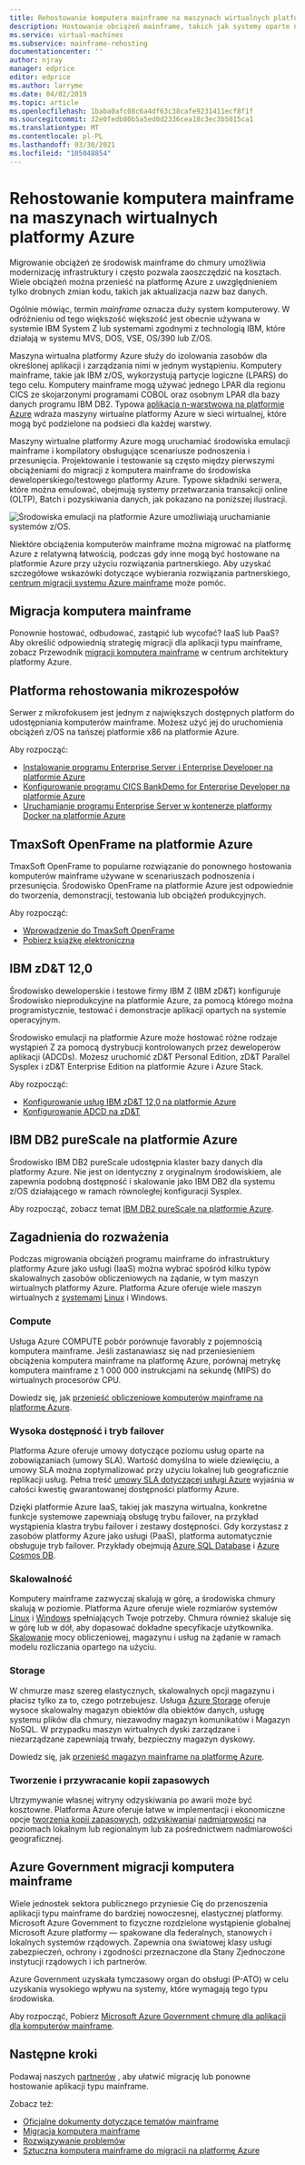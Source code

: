```yaml
---
title: Rehostowanie komputera mainframe na maszynach wirtualnych platformy Azure
description: Hostowanie obciążeń mainframe, takich jak systemy oparte na firmie IBM Z, przy użyciu maszyn wirtualnych na Microsoft Azure.
ms.service: virtual-machines
ms.subservice: mainframe-rehosting
documentationcenter: ''
author: njray
manager: edprice
editor: edprice
ms.author: larryme
ms.date: 04/02/2019
ms.topic: article
ms.openlocfilehash: 1baba0afc08c6a4df63c38cafe9231411ecf8f1f
ms.sourcegitcommit: 32e0fedb80b5a5ed0d2336cea18c3ec3b5015ca1
ms.translationtype: MT
ms.contentlocale: pl-PL
ms.lasthandoff: 03/30/2021
ms.locfileid: "105048854"
---
```

# <a name="mainframe-rehosting-on-azure-virtual-machines"></a>Rehostowanie komputera mainframe na maszynach wirtualnych platformy Azure

Migrowanie obciążeń ze środowisk mainframe do chmury umożliwia modernizację infrastruktury i często pozwala zaoszczędzić na kosztach. Wiele obciążeń można przenieść na platformę Azure z uwzględnieniem tylko drobnych zmian kodu, takich jak aktualizacja nazw baz danych.

Ogólnie mówiąc, termin *mainframe* oznacza duży system komputerowy. W odróżnieniu od tego większość większość jest obecnie używana w systemie IBM System Z lub systemami zgodnymi z technologią IBM, które działają w systemu MVS, DOS, VSE, OS/390 lub Z/OS.

Maszyna wirtualna platformy Azure służy do izolowania zasobów dla określonej aplikacji i zarządzania nimi w jednym wystąpieniu. Komputery mainframe, takie jak IBM z/OS, wykorzystują partycje logiczne (LPARS) do tego celu. Komputery mainframe mogą używać jednego LPAR dla regionu CICS ze skojarzonymi programami COBOL oraz osobnym LPAR dla bazy danych programu IBM DB2. Typowa [aplikacja n-warstwowa na platformie Azure](/azure/architecture/reference-architectures/n-tier/n-tier-sql-server) wdraża maszyny wirtualne platformy Azure w sieci wirtualnej, które mogą być podzielone na podsieci dla każdej warstwy.

Maszyny wirtualne platformy Azure mogą uruchamiać środowiska emulacji mainframe i kompilatory obsługujące scenariusze podnoszenia i przesunięcia. Projektowanie i testowanie są często między pierwszymi obciążeniami do migracji z komputera mainframe do środowiska deweloperskiego/testowego platformy Azure. Typowe składniki serwera, które można emulować, obejmują systemy przetwarzania transakcji online (OLTP), Batch i pozyskiwania danych, jak pokazano na poniższej ilustracji.

![Środowiska emulacji na platformie Azure umożliwiają uruchamianie systemów z/OS.](media/01-overview.png)

Niektóre obciążenia komputerów mainframe można migrować na platformę Azure z relatywną łatwością, podczas gdy inne mogą być hostowane na platformie Azure przy użyciu rozwiązania partnerskiego. Aby uzyskać szczegółowe wskazówki dotyczące wybierania rozwiązania partnerskiego, [centrum migracji systemu Azure mainframe](https://azure.microsoft.com/migration/mainframe/) może pomóc.

## <a name="mainframe-migration"></a>Migracja komputera mainframe

Ponownie hostować, odbudować, zastąpić lub wycofać? IaaS lub PaaS? Aby określić odpowiednią strategię migracji dla aplikacji typu mainframe, zobacz Przewodnik [migracji komputera mainframe](/azure/architecture/cloud-adoption/infrastructure/mainframe-migration/overview)  w centrum architektury platformy Azure.

## <a name="micro-focus-rehosting-platform"></a>Platforma rehostowania mikrozespołów

Serwer z mikrofokusem jest jednym z największych dostępnych platform do udostępniania komputerów mainframe. Możesz użyć jej do uruchomienia obciążeń z/OS na tańszej platformie x86 na platformie Azure.

Aby rozpocząć:

- [Instalowanie programu Enterprise Server i Enterprise Developer na platformie Azure](./microfocus/set-up-micro-focus-azure.md)
- [Konfigurowanie programu CICS BankDemo for Enterprise Developer na platformie Azure](./microfocus/demo.md)
- [Uruchamianie programu Enterprise Server w kontenerze platformy Docker na platformie Azure](./microfocus/run-enterprise-server-container.md)


## <a name="tmaxsoft-openframe-on-azure"></a>TmaxSoft OpenFrame na platformie Azure

TmaxSoft OpenFrame to popularne rozwiązanie do ponownego hostowania komputerów mainframe używane w scenariuszach podnoszenia i przesunięcia. Środowisko OpenFrame na platformie Azure jest odpowiednie do tworzenia, demonstracji, testowania lub obciążeń produkcyjnych.

Aby rozpocząć:

- [Wprowadzenie do TmaxSoft OpenFrame](./tmaxsoft/get-started.md)
- [Pobierz książkę elektroniczną](https://azure.microsoft.com/resources/install-tmaxsoft-openframe-on-azure/)

## <a name="ibm-zdt-120"></a>IBM zD&T 12,0

Środowisko deweloperskie i testowe firmy IBM Z (IBM zD&T) konfiguruje Środowisko nieprodukcyjne na platformie Azure, za pomocą którego można programistycznie, testować i demonstracje aplikacji opartych na systemie operacyjnym.

Środowisko emulacji na platformie Azure może hostować różne rodzaje wystąpień Z za pomocą dystrybucji kontrolowanych przez deweloperów aplikacji (ADCDs). Możesz uruchomić zD&T Personal Edition, zD&T Parallel Sysplex i zD&T Enterprise Edition na platformie Azure i Azure Stack.

Aby rozpocząć:

- [Konfigurowanie usług IBM zD&T 12,0 na platformie Azure](./ibm/install-ibm-z-environment.md)
- [Konfigurowanie ADCD na zD&T](./ibm/demo.md)

## <a name="ibm-db2-purescale-on-azure"></a>IBM DB2 pureScale na platformie Azure

Środowisko IBM DB2 pureScale udostępnia klaster bazy danych dla platformy Azure. Nie jest on identyczny z oryginalnym środowiskiem, ale zapewnia podobną dostępność i skalowanie jako IBM DB2 dla systemu z/OS działającego w ramach równoległej konfiguracji Sysplex.

Aby rozpocząć, zobacz temat [IBM DB2 pureScale na platformie Azure](.//ibm/ibm-db2-purescale-azure.md).

## <a name="considerations"></a>Zagadnienia do rozważenia

Podczas migrowania obciążeń programu mainframe do infrastruktury platformy Azure jako usługi (IaaS) można wybrać spośród kilku typów skalowalnych zasobów obliczeniowych na żądanie, w tym maszyn wirtualnych platformy Azure. Platforma Azure oferuje wiele maszyn wirtualnych z [systemami](../../windows/overview.md) [Linux](../../linux/overview.md) i Windows.

### <a name="compute"></a>Compute

Usługa Azure COMPUTE pobór porównuje favorably z pojemnością komputera mainframe. Jeśli zastanawiasz się nad przeniesieniem obciążenia komputera mainframe na platformę Azure, porównaj metrykę komputera mainframe z 1 000 000 instrukcjami na sekundę (MIPS) do wirtualnych procesorów CPU. 

Dowiedz się, jak [przenieść obliczeniowe komputerów mainframe na platformę Azure](./concepts/mainframe-compute-azure.md).

### <a name="high-availability-and-failover"></a>Wysoka dostępność i tryb failover

Platforma Azure oferuje umowy dotyczące poziomu usług oparte na zobowiązaniach (umowy SLA). Wartość domyślna to wiele dziewięciu, a umowy SLA można zoptymalizować przy użyciu lokalnej lub geograficznie replikacji usług. Pełna treść [umowy SLA dotyczącej usługi Azure](https://azure.microsoft.com/support/legal/sla/virtual-machines/) wyjaśnia w całości kwestię gwarantowanej dostępności platformy Azure.

Dzięki platformie Azure IaaS, takiej jak maszyna wirtualna, konkretne funkcje systemowe zapewniają obsługę trybu failover, na przykład wystąpienia klastra trybu failover i zestawy dostępności. Gdy korzystasz z zasobów platformy Azure jako usługi (PaaS), platforma automatycznie obsługuje tryb failover. Przykłady obejmują [Azure SQL Database](../../../azure-sql/database/sql-database-paas-overview.md) i [Azure Cosmos DB](../../../cosmos-db/introduction.md).

### <a name="scalability"></a>Skalowalność

Komputery mainframe zazwyczaj skalują w górę, a środowiska chmury skalują w poziomie. Platforma Azure oferuje wiele rozmiarów systemów [Linux](../../sizes.md) i [Windows](../../sizes.md) spełniających Twoje potrzeby. Chmura również skaluje się w górę lub w dół, aby dopasować dokładne specyfikacje użytkownika. [Skalowanie](/azure/architecture/best-practices/auto-scaling) mocy obliczeniowej, magazynu i usług na żądanie w ramach modelu rozliczania opartego na użyciu.

### <a name="storage"></a>Storage

W chmurze masz szereg elastycznych, skalowalnych opcji magazynu i płacisz tylko za to, czego potrzebujesz. Usługa [Azure Storage](../../../storage/common/storage-introduction.md) oferuje wysoce skalowalny magazyn obiektów dla obiektów danych, usługę systemu plików dla chmury, niezawodny magazyn komunikatów i Magazyn NoSQL. W przypadku maszyn wirtualnych dyski zarządzane i niezarządzane zapewniają trwały, bezpieczny magazyn dyskowy.

Dowiedz się, jak [przenieść magazyn mainframe na platformę Azure](./concepts/mainframe-storage-azure.md).

### <a name="backup-and-recovery"></a>Tworzenie i przywracanie kopii zapasowych

Utrzymywanie własnej witryny odzyskiwania po awarii może być kosztowne. Platforma Azure oferuje łatwe w implementacji i ekonomiczne opcje [tworzenia kopii zapasowych](../../../backup/backup-overview.md), [odzyskiwania](../../../site-recovery/site-recovery-overview.md)i [nadmiarowości](../../../storage/common/storage-redundancy.md) na poziomach lokalnym lub regionalnym lub za pośrednictwem nadmiarowości geograficznej.

## <a name="azure-government-for-mainframe-migrations"></a>Azure Government migracji komputera mainframe

Wiele jednostek sektora publicznego przyniesie Cię do przenoszenia aplikacji typu mainframe do bardziej nowoczesnej, elastycznej platformy. Microsoft Azure Government to fizyczne rozdzielone wystąpienie globalnej Microsoft Azure platformy — spakowane dla federalnych, stanowych i lokalnych systemów rządowych. Zapewnia ona światowej klasy usługi zabezpieczeń, ochrony i zgodności przeznaczone dla Stany Zjednoczone instytucji rządowych i ich partnerów.

Azure Government uzyskała tymczasowy organ do obsługi (P-ATO) w celu uzyskania wysokiego wpływu na systemy, które wymagają tego typu środowiska.

Aby rozpocząć, Pobierz [Microsoft Azure Government chmurę dla aplikacji dla komputerów mainframe](https://azure.microsoft.com/resources/microsoft-azure-government-cloud-for-mainframe-applications/en-us/).

## <a name="next-steps"></a>Następne kroki

Podawaj naszych [partnerów](partner-workloads.md) , aby ułatwić migrację lub ponowne hostowanie aplikacji typu mainframe. 

Zobacz też:

- [Oficjalne dokumenty dotyczące tematów mainframe](mainframe-white-papers.md)
- [Migracja komputera mainframe](/azure/architecture/cloud-adoption/infrastructure/mainframe-migration/overview)
- [Rozwiązywanie problemów](/troubleshoot/azure/virtual-machines/welcome-virtual-machines)
- [Sztuczna komputera mainframe do migracji na platformę Azure](https://azure.microsoft.com/resources/demystifying-mainframe-to-azure-migration/)

<!-- INTERNAL LINKS -->
[microfocus-get-started]: /microfocus/get-started.md
[microfocus-setup]: /microfocus/set-up-micro-focus-azure.md
[microfocus-demo]: /microfocus/demo.md
[ibm-get-started]: /ibm/get-started.md
[ibm-install-z]: /ibm/install-ibm-z-environment.md
[ibm-demo]: /ibm/demo.md